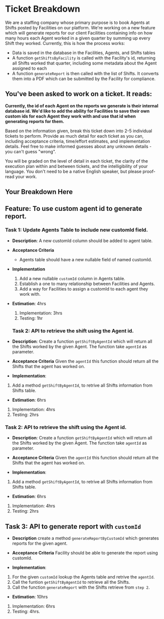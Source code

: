 # Ticket Breakdown

We are a staffing company whose primary purpose is to book Agents at Shifts posted by Facilities on our platform. We're working on a new feature which will generate reports for our client Facilities containing info on how many hours each Agent worked in a given quarter by summing up every Shift they worked. Currently, this is how the process works:

- Data is saved in the database in the Facilities, Agents, and Shifts tables
- A function `getShiftsByFacility` is called with the Facility's id, returning all Shifts worked that quarter, including some metadata about the Agent assigned to each
- A function `generateReport` is then called with the list of Shifts. It converts them into a PDF which can be submitted by the Facility for compliance.

## You've been asked to work on a ticket. It reads:

**Currently, the id of each Agent on the reports we generate is their internal database id. We'd like to add the ability for Facilities to save their own custom ids for each Agent they work with and use that id when generating reports for them.**

Based on the information given, break this ticket down into 2-5 individual tickets to perform. Provide as much detail for each ticket as you can, including acceptance criteria, time/effort estimates, and implementation details. Feel free to make informed guesses about any unknown details - you can't guess "wrong".

You will be graded on the level of detail in each ticket, the clarity of the execution plan within and between tickets, and the intelligibility of your language. You don't need to be a native English speaker, but please proof-read your work.

## Your Breakdown Here

## Feature: To use custom agent id to generate report.

### Task 1: Update Agents Table to include new customId field.

- **Description**:
  A new customId column should be added to agent table.

- **Acceptance Criteria**

  - Agents table should have a new nullable field of named customId.

- **Implementation**

  1.  Add a new nullable `customId` column in Agents table.
  2.  Establish a one to many relationship between Facilities and Agents.
  3.  Add a way for Facilities to assign a customId to each agent they work with.

- **Estimation**: 4hrs

  1. Implementation: 3hrs
  2. Testing: 1hr

  ### Task 2: API to retrieve the shift using the Agent id.

- **Description**:
  Create a function `getShiftByAgentId` which will return all the Shifts worked by the given Agent. The function take `agentId` as parameter.

- **Acceptance Criteria**
  Given the `agentId` this function should return all the Shifts that the agent has worked on.

- **Implementation**:

1.  Add a method `getShiftByAgentId`, to retrive all Shifts information from Shifts table.

- **Estimation**: 6hrs

1.  Implementation: 4hrs
2.  Testing: 2hrs

### Task 2: API to retrieve the shift using the Agent id.

- **Description**:
  Create a function `getShiftByAgentId` which will return all the Shifts worked by the given Agent. The function take `agentId` as parameter.

- **Acceptance Criteria**
  Given the `agentId` this function should return all the Shifts that the agent has worked on.

- **Implementation**:

1.  Add a method `getShiftByAgentId`, to retrive all Shifts information from Shifts table.

- **Estimation**: 6hrs

1.  Implementation: 4hrs
2.  Testing: 2hrs

## Task 3: API to generate report with `customId`

- **Description**
  create a method `generateReportByCustomId` which generates reports for the given agent.

- **Acceptance Criteria**
  Facility should be able to generate the report using customId.

- **Implementation**:

1.  For the given `customId` lookup the Agents table and retrive the `agentId`.
2.  Call the funtion `getShiftByAgentId` to retrieve all the Shifts.
3.  Call the function `generateReport` with the Shifts retrieve from `step 2`.

- **Estimation**: 10hrs

1. Implementation: 6hrs
2. Testing: 4hrs.
